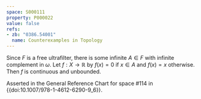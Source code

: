 ```yaml
---
space: S000111
property: P000022
value: false
refs:
- zb: "0386.54001"
  name: Counterexamples in Topology
---
```


Since $F$ is a free ultrafilter, there is some infinite $A \in F$ with infinite complement in $\omega$. Let $f: X \rightarrow \mathbb{R}$ by $f(x)=0$ if $x \in A$ and $f(x)=x$ otherwise. Then $f$ is continuous and unbounded.

Asserted in the General Reference Chart for space #114 in
{{doi:10.1007/978-1-4612-6290-9_6}}.
